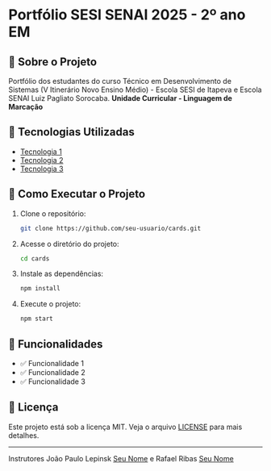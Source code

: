 # Portfólio SESI SENAI 2025 - 2º ano EM

## 📌 Sobre o Projeto

Portfólio dos estudantes do curso Técnico em Desenvolvimento de Sistemas (V Itinerário Novo Ensino Médio) - Escola SESI de Itapeva e Escola SENAI Luiz Pagliato Sorocaba.
**Unidade Curricular - Linguagem de Marcação**

## 🚀 Tecnologias Utilizadas

- [Tecnologia 1](https://link-da-tecnologia.com)
- [Tecnologia 2](https://link-da-tecnologia.com)
- [Tecnologia 3](https://link-da-tecnologia.com)


## 🔧 Como Executar o Projeto

1. Clone o repositório:
   ```sh
   git clone https://github.com/seu-usuario/cards.git
   ```
2. Acesse o diretório do projeto:
   ```sh
   cd cards
   ```
3. Instale as dependências:
   ```sh
   npm install
   ```
4. Execute o projeto:
   ```sh
   npm start
   ```

## 📌 Funcionalidades

- ✅ Funcionalidade 1
- ✅ Funcionalidade 2
- ✅ Funcionalidade 3

## 📝 Licença

Este projeto está sob a licença MIT. Veja o arquivo [LICENSE](LICENSE) para mais detalhes.

---

Instrutores João Paulo Lepinsk [Seu Nome](https://github.com/jplepinsk1) e Rafael Ribas [Seu Nome](https://github.com/jplepinsk1)
